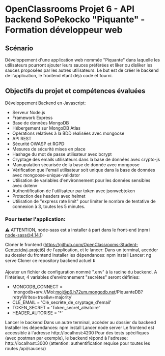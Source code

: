 # OpenClassrooms Projet 6 - API backend SoPekocko "Piquante" - Formation développeur web

## Scénario

Développement d'une application web nommée "Piquante" dans laquelle les utilisateurs pourront ajouter leurs sauces préférées et liker ou disliker les sauces proposées par les autres utilisateurs.
Le but est de créer le backend de l'application, le frontend étant déjà codé et fourni.

## Objectifs du projet et compétences évaluées
Développement Backend en Javascript:

- Serveur Node.js
- Framework Express
- Base de données MongoDB
- Hébergement sur MongoDB Atlas
- Opérations relatives à la BDD réalisées avec mongoose
- API REST
- Sécurité OWASP et RGPD
- Mesures de sécurité mises en place
- Hashage du mot de passe utilisateur avec bcrypt
- Cryptage des emails utilisateurs dans la base de données avec crypto-js
- Manupulation sécurisée de la base de donnée avec mongoose
- Vérification que l'email utilisateur soit unique dans la base de données avec mongoose-unique-validator
- Utilisation de variables d'environnement pour les données sensibles avec dotenv
- Authentification de l'utilisateur par token avec jsonwebtoken
- Protection des headers avec helmet
- Utilisation de "express rate limit" pour limiter le nombre de tentative de connexion à 3, toutes les 5 minutes.

### Pour tester l'application:

⚠️ ATTENTION, node-sass est a installer à part dans le front-end (npm i node-sass@4.14.1)

Cloner le frontend (https://github.com/OpenClassrooms-Student-Center/dwj-projet6) de l'application, et le lancer:
Dans un terminal, accéder au dossier du frontend
Installer les dépendances: npm install
Lancer: ng serve
Cloner ce repository backend actuel ⬇️

Ajouter un fichier de configuration nommé ".env" à la racine du backend. A l'intérieur, 4 variables d'environnement "secrètes" seront définies:

- MONGODB_CONNECT = 'mongodb+srv://Moi:moi@p6.h72um.mongodb.net/PiquanteDB?retryWrites=true&w=majority'
- CLE_EMAIL = 'Clé_secrète_de_cryptage_d'email'
- TOKEN_SECRET = 'Token_secret_aléatoire'
- HEADER_AUTORISE = '*'

Lancer le backend
Dans un autre terminal, accéder au dossier du backend
Installer les dépendances: npm install
Lancer node server
Le frontend est accessible à l'adresse http://localhost:4200
Pour des tests spécifiques (avec postman par exemple), le backend répond à l'adresse: http://localhost:3000 (attention: authentification requise pour toutes les routes /api/sauces/)

